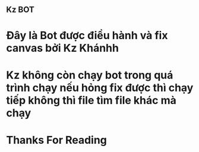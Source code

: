 ## Kz BOT
# Đây là Bot được điều hành và fix canvas bởi Kz Khánhh
# Kz không còn chạy bot trong quá trình chạy nếu hỏng fix được thì chạy tiếp không thì file tìm file khác mà chạy
# Thanks For Reading 